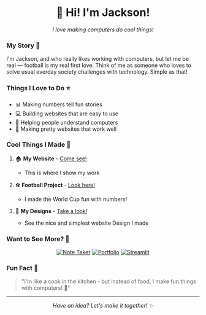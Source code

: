<div align="center">
  <h1>👋 Hi! I'm Jackson!</h1>
  <p><em>I love making computers do cool things!</em></p>
</div>

### My Story 📖

I'm Jackson, and who really likes working with computers, but let me be real — football is my real first love. Think of me as someone who loves to solve usual everday society challenges with technology. Simple as that! 

### Things I Love to Do ⭐

- 📊 Making numbers tell fun stories
- 💻 Building websites that are easy to use
- 🤝 Helping people understand computers
- 🎨 Making pretty websites that work well

### Cool Things I Made 🎈

1. 🏠 **My Website** - [Come see!](https://jackson-mu.github.io/Jackson-Mukeshimana-Portfolio/)
   - This is where I show my work
   
2. ⚽ **Football Project** - [Look here!](https://fifa2022quatarpy-hmvrzv7bmjycqpkrftxtbl.streamlit.app/)
   - I made the World Cup fun with numbers!
   
3. 🎨 **My Designs** - [Take a look!](https://jacksonaholtel.my.canva.site/)
   - See the nice and simplest website Design I made

### Want to See More? 👀

<div align="center">

[![Note Taker](https://img.shields.io/badge/Note_Taker-Try_it!-green?style=for-the-badge&logo=github)](https://wyz4xd.csb.app/)
[![Portfolio](https://img.shields.io/badge/Portfolio-Visit%20me!-blue?style=for-the-badge&logo=github)](https://jackson-mu.github.io/Jackson-Mukeshimana-Portfolio/)
[![Streamlit](https://img.shields.io/badge/Projects-Look%20here!-red?style=for-the-badge&logo=github)](https://fifa2022quatarpy-hmvrzv7bmjycqpkrftxtbl.streamlit.app/)

</div>

### Fun Fact 🌟

> "I'm like a cook in the kitchen - but instead of food, I make fun things with computers! 🍳"

---
<div align="center">
  <i>Have an idea? Let's make it together! ✨</i>
</div>
